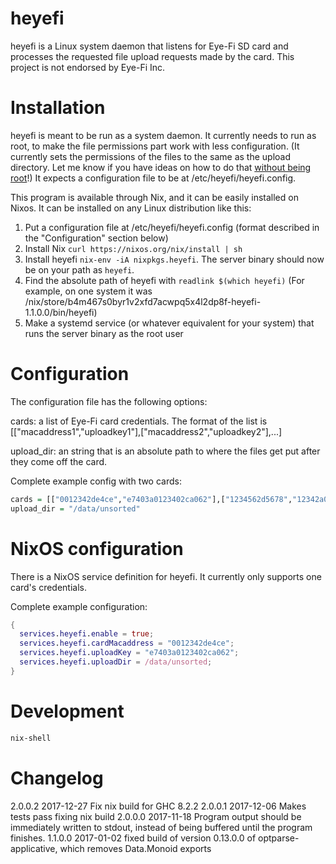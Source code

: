 # heyefi


heyefi is a Linux system daemon that listens for Eye-Fi SD card and processes the requested file upload requests made by the card. This project is not endorsed by Eye-Fi Inc.

# Installation

heyefi is meant to be run as a system daemon. It currently needs to run as root, to make the file permissions part work with less configuration. (It currently sets the permissions of the files to the same as the upload directory. Let me know if you have ideas on how to do that [without being root](https://github.com/ryantm/heyefi/issues/4)!) It expects a configuration file to be at /etc/heyefi/heyefi.config.

This program is available through Nix, and it can be easily installed on Nixos. It can be installed on any Linux distribution like this:

1. Put a configuration file at /etc/heyefi/heyefi.config (format described in the "Configuration" section below)
2. Install Nix `curl https://nixos.org/nix/install | sh`
3. Install heyefi `nix-env -iA nixpkgs.heyefi`. The server binary should now be on your path as `heyefi`.
4. Find the absolute path of heyefi with `readlink $(which heyefi)` (For example, on one system it was /nix/store/b4m467s0byr1v2xfd7acwpq5x4l2dp8f-heyefi-1.1.0.0/bin/heyefi)
5. Make a systemd service (or whatever equivalent for your system) that runs the server binary as the root user

# Configuration

The configuration file has the following options:

cards: a list of Eye-Fi card credentials. The format of the list is [["macaddress1","uploadkey1"],["macaddress2","uploadkey2"],...]

upload_dir: an string that is an absolute path to where the files get put after they come off the card.

Complete example config with two cards:

```haskell
cards = [["0012342de4ce","e7403a0123402ca062"],["1234562d5678","12342a062"]]
upload_dir = "/data/unsorted"
```

# NixOS configuration

There is a NixOS service definition for heyefi. It currently only supports one card's credentials.

Complete example configuration:

```nix
{
  services.heyefi.enable = true;
  services.heyefi.cardMacaddress = "0012342de4ce";
  services.heyefi.uploadKey = "e7403a0123402ca062";
  services.heyefi.uploadDir = /data/unsorted;
}
```

# Development

```bash
nix-shell
```


# Changelog

2.0.0.2 2017-12-27 Fix nix build for GHC 8.2.2
2.0.0.1 2017-12-06 Makes tests pass fixing nix build
2.0.0.0 2017-11-18 Program output should be immediately written to stdout, instead of being buffered until the program finishes.
1.1.0.0 2017-01-02 fixed build of version 0.13.0.0 of optparse-applicative, which removes Data.Monoid exports
